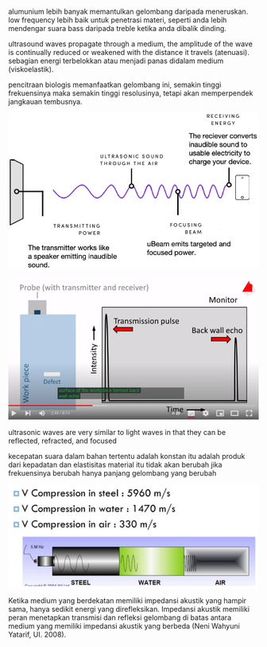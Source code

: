 alumunium lebih banyak memantulkan gelombang daripada meneruskan. low frequency lebih baik untuk penetrasi materi, seperti anda lebih mendengar suara bass daripada treble ketika anda dibalik dinding. 

ultrasound waves propagate through a medium, the amplitude of the wave is continually reduced or weakened with the distance it travels (atenuasi). sebagian energi terbelokkan atau menjadi panas didalam medium (viskoelastik). 

pencitraan biologis memanfaatkan gelombang ini, semakin tinggi frekuensinya maka semakin tinggi resolusinya, tetapi akan memperpendek jangkauan tembusnya. 

![3f138b06a0cb47dafb6d2b391312ef1b.png](../../../_resources/3f138b06a0cb47dafb6d2b391312ef1b.png)

![398dbda45b9fea6e916a3e4da50f4ca9.png](../../../_resources/398dbda45b9fea6e916a3e4da50f4ca9.png)

ultrasonic waves are very similar to light waves in that they can be reflected, refracted, and focused

kecepatan suara dalam bahan tertentu adalah konstan itu adalah produk dari kepadatan dan elastisitas material
itu tidak akan berubah jika frekuensinya berubah hanya panjang gelombang yang berubah

![3bef1077433e3699dc2bd932b4a14271.png](../../../_resources/3bef1077433e3699dc2bd932b4a14271.png)

Ketika medium yang berdekatan memiliki impedansi akustik yang hampir sama, hanya sedikit energi yang direfleksikan. Impedansi akustik memiliki peran menetapkan transmisi dan refleksi gelombang di batas antara medium yang memiliki impedansi akustik yang berbeda (Neni Wahyuni Yatarif, UI. 2008).